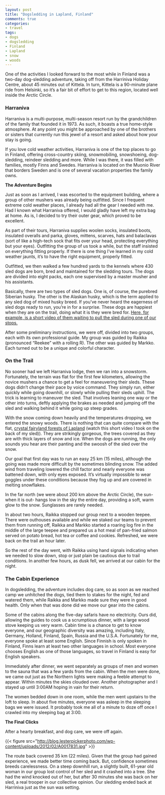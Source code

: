 ```yaml
---
layout: post
title: "Dogsledding in Lapland, Finland"
comments: true
categories:
- travel
tags:
- dogs
- dogsledding
- Finland
- Lapland
- snow
- woods
---
```


One of the activities I looked forward to the most while in Finland was a two-day dog-sledding adventure, taking off from the Harriniva Holiday Centre, about 45 minutes out of Kittela. In turn, Kittela is a 90-minute plane ride from Helsinki, so it’s a fair bit of effort to get to this region, located well inside the Arctic Circle.

<h3>Harraniva</h3>
Harraniva is a multi-purpose, multi-season resort run by the grandchildren of the family that founded it in 1973. As such, it boasts a true home-style atmosphere. At any point you might be approached by one of the brothers or sisters that currently run this jewel of a resort and asked about how your stay is going.

If you love cold weather activities, Harraniva is one of the top places to go in Finland, offering cross-country skiing, snowmobiling, snowshoeing, dog-sledding, reindeer sledding and more. While I was there, it was filled with families, mostly Finns and Swedes. Harraniva is located on the Muonio River that borders Sweden and is one of several vacation properties the family owns.

<strong>The Adventure Begins</strong>

Just as soon as I arrived, I was escorted to the equipment building, where a group of other mushers was already being outfitted. Since I frequent extreme cold weather places, I already had all the gear I needed with me. Had I known what Harraniva offered, I would gladly have left my extra bag at home. As is, I decided to try their outer gear, which proved to be excellent.

As part of their tours, Harraniva supplies woolen socks, insulated boots, insulated overalls and parka, gloves, mittens, scarves, hats and balaclavas (sort of like a high-tech sock that fits over your head, protecting everything but your eyes). Outfitting the group of us took a while, but the staff insisted on everything fitting properly. If there is one thing I’ve learned in my cold weather jaunts, it’s to have the right equipment, properly fitted.

Outfitted, we then walked a few hundred yards to the kennels where 430 sled dogs are born, bred and maintained for the sledding tours. The dogs are divided into eight packs, each one supervised by a master musher and his assistants.

Basically, there are two types of sled dogs. One is, of course, the purebred Siberian husky. The other is the Alaskan husky, which is the term applied to any sled dog of mixed husky breed. If you’ve never heard the eagerness of sled dogs ready to run, you’re in for a surprise. These dogs are happiest when they are on the trail, doing what it is they were bred for. <a href="http://youtu.be/DgxPo4uYJUk">Here, for example, is a short video of them waiting to pull the sled during one of our stops.</a>

After some preliminary instructions, we were off, divided into two groups, each with its own professional guide. My group was guided by Raikka (pronounced “Reekee” with a rolling R). The other was guided by Markko. Each turned out to be a unique and colorful character.

<h3>On the Trail</h3>
No sooner had we left Harraniva lodge, then we ran into a snowstorm. Fortunately, the terrain was flat for the first few kilometers, allowing the novice mushers a chance to get a feel for maneuvering their sleds. These dogs didn’t change their pace by voice command. They simply run, either quickly while going downhill, or slowly while pulling their sleds uphill. The trick is learning to maneuver the sled. That involves leaning one way or the other into turns, deftly applying the brakes as needed and jumping off the sled and walking behind it while going up steep grades.

With the snow coming down heavily and the temperatures dropping, we entered the snowy woods. There is nothing that can quite compare with the flat, <a href="http://youtu.be/i3hWGuPZB0s">crystal fairyland forests of Lapland</a> (watch this short video I took on the back of my sled)). They are strikingly gorgeous, the trees covered as they are with thick layers of snow and ice. When the dogs are running, the only sounds you hear are their panting and the swoosh of the sled over the snow.

Our goal that first day was to run an easy 25 km (15 miles), although the going was made more difficult by the sometimes blinding snow. The added wind from traveling lowered the chill factor and nearly everyone was battened down, with only eyes exposed. It’s virtually impossible to wear goggles under these conditions because they fog up and are covered in melting snowflakes.

In the far north (we were about 200 km above the Arctic Circle), the sun- when it is out- hangs low in the sky the entire day, providing a soft, warm glow to the snow. Sunglasses are rarely needed.

In about two hours, Raikka stopped our group next to a wooden teepee. There were outhouses available and while we staked our teams to prevent them from running off, Raikka and Markko started a roaring log fire in the middle of the large teepee and prepared us a hot meal of pan-fried salmon served on potato bread, hot tea or coffee and cookies. Refreshed, we were back on the trail an hour later.

So the rest of the day went, with Raikka using hand signals indicating when we needed to slow down, stop or just plain be cautious due to trail conditions. In another few hours, as dusk fell, we arrived at our cabin for the night.

<h3>The Cabin Experience</h3>
In dogsledding, the adventure includes dog care, so as soon as we reached camp we unhitched the dogs, tied them to stakes for the night, fed and watered them, while Raikka and Markko made sure they were in good health. Only when that was done did we move our gear into the cabins.

Some of the cabins along the five-day safaris have no electricity. Ours did, allowing the guides to cook us a scrumptious dinner, with a large wood stove keeping us very warm. Cabin time is a chance to get to know everyone, and our geographic diversity was amazing, including Italy, Germany, Holland, Finland, Spain, Russia and the U.S.A. Fortunately for me, everyone spoke at least some English. Since Finnish is only spoken in Finland, Finns learn at least two other languages in school. Most everyone chooses English as one of those languages, so travel in Finland is easy for English speakers.

Immediately after dinner, we went separately as groups of men and women to the sauna that was a few yards from the cabin. When the men were done, we came out just as the Northern lights were making a feeble attempt to appear. Within minutes the skies clouded over. Another photographer and I stayed up until 3:00AM hoping in vain for their return.

The women bedded down in one room, while the men went upstairs to the loft to sleep. In about five minutes, everyone was asleep in the sleeping bags we were issued. It probably took me all of a minute to doze off once I crawled into my sleeping bag at 3:00.

<strong>The Final Clicks</strong>

After a hearty breakfast, and dog care, we were off again.

{{< figure src="http://blog.lesterpickerphoto.com/wp-content/uploads/2012/02/A0017831.jpg" >}}

The route back covered 35 km (22 miles). Given that the group had gained experience, we made better time coming back. But, confidence sometimes breeds carelessness. On a steep downhill run, a slightly built, 61-year old woman in our group lost control of her sled and it crashed into a tree. She had the wind knocked out of her, but after 30 minutes she was back on her sled, a real trooper in our collective opinion. Our sledding ended back at Harriniva just as the sun was setting. 